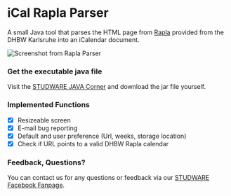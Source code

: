 # iCal Rapla Parser

A small Java tool that parses the HTML page from [Rapla](https://rapla.dhbw-karlsruhe.de/) provided from the DHBW Karlsruhe into an iCalendar document.

![Screenshot from Rapla Parser](http://studware.de/wp-content/uploads/iCal_Rapla_Parser.png "Screenshot")

### Get the executable java file
Visit the [STUDWARE JAVA Corner](http://studware.de/java/) and download the jar file yourself.

### Implemented Functions
- [X] Resizeable screen
- [X] E-mail bug reporting
- [X] Default and user preference (Url, weeks, storage location)
- [X] Check if URL points to a valid DHBW Rapla calendar

### Feedback, Questions?
You can contact us for any questions or feedback via our [STUDWARE Facebook Fanpage](https://www.facebook.com/studware).
